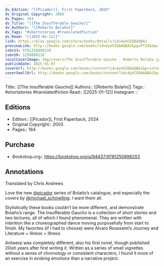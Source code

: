 ```yaml
---
dv_Edition: "[[Picador]], First Paperback, 2024"
dv_Original Copyright: 2003
dv_Pages: 164
dv_Title: "[[The Insufferable Gaucho]]"
dv_Authors: "[[Roberto Bolaño]]"
dv_Tags: "#shortstories #translatedfiction"
dv_Read: "[[2025-01-12]]"
link: https://play.google.com/store/books/details?id=4yUCEQAAQBAJ
previewLink: http://books.google.com/books?id=4yUCEQAAQBAJ&pg=PT24&dq=The+Insufferable+Gaucho&hl=&as_pt=BOOKS&cd=2&source=gbs_api
isbn13: 9781250898210
isbn10: 1250898218
localCoverImage: Img/covers/The Insufferable Gaucho - Roberto Bolaño.jpg
publishDate: 2025-01-07
coverUrl: http://books.google.com/books/content?id=4yUCEQAAQBAJ&printsec=frontcover&img=1&zoom=1&edge=curl&source=gbs_api
coverSmallUrl: http://books.google.com/books/content?id=4yUCEQAAQBAJ&printsec=frontcover&img=1&zoom=5&edge=curl&source=gbs_api
---
```

Title:: [[The Insufferable Gaucho]]
Authors:: [[Roberto Bolaño]]
Tags:: #shortstories #translatedfiction 
Read:: [[2025-01-12]]
Instagram :: 
## Editions
- Edition:: [[Picador]], First Paperback, 2024
- Original Copyright:: 2003
- Pages:: 164

## Purchase
* Bookshop.org:: https://bookshop.org/a/94437/9781250898203
## Annotations

Translated by Chris Andrews

Love the new [@picador](https://www.instagram.com/picador/) series of Bolaño’s catalogue, and especially the covers by [@michael_schmelling](https://www.instagram.com/michael_schmelling/). I want them all.   
  
Stylistically these books couldn’t be more different, and demonstrate Bolaño’s range. The Insufferable Gaucho is a collection of short stories and two lectures, all of which I found phenomenal. They are written with intention like a choreographed dance moving purposefully from start to finish. My favorites (if I had to choose) were Alvaro Rousselot’s Journey and Literature + Illness = Illness   
  
Antwerp was completely different, also his first novel, though published 20ish years after first writing it. Written as a series of small vignettes without a sense of chronology or consistent characters, I found it more of an exercise in evoking emotions than a narrative project.